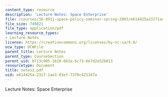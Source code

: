 ```yaml
---
content_type: resource
description: 'Lecture Notes: Space Enterprise'
file: /courses/16-891j-space-policy-seminar-spring-2003/e614425a231f1ae303ef7370c421347a_notes2.pdf
file_size: 749821
file_type: application/pdf
learning_resource_types:
- Lecture Notes
license: https://creativecommons.org/licenses/by-nc-sa/4.0/
ocw_type: OCWFile
parent_title: Lecture Notes
parent_type: CourseSection
parent_uid: b713c905-1628-663a-bc73-6e7d2e52b013
resourcetype: Document
title: notes2.pdf
uid: e614425a-231f-1ae3-03ef-7370c421347a
---
```

Lecture Notes: Space Enterprise